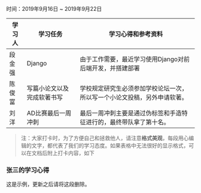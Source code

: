 时间：2019年9月16日 ~ 2019年9月22日

| 学习人  | 学习任务   | 学习心得和参考资料                       |
| ---- | ------ | ------------------------------- |
| 段金强  | Django | 由于工作需要，最近学习使用Django对前后端开发，并搭建部署 |
| 陈俊富  | 写篇小论文以及完成软著书写 | 学校规定研究生必须参加学校论坛一次，所以写一个小论文投稿，另外申请软著。 |
| 刘洋  | AD比赛最后一周冲刺 | 最后一周冲刺主要是通过伪标签和手造特征进行的，最终带队拿了第十名。 |

> 注：大家打卡时，为了方便自己和拯救他人，请注意**格式美观**，每段用心编辑的文字，都代表了我们的学习态度。如果表格中无法很好的显示格式，可以在文档后附上打卡内容，如下

### 张三的学习心得
这是示例，更新之后请将这段删除。
